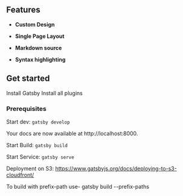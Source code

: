 Features
------------

* **Custom Design**

* **Single Page Layout** 

* **Markdown source** 

* **Syntax highlighting** 

Get started
------------------------------
 Install Gatsby
 Install all plugins


### Prerequisites
 Start dev: `gatsby develop`

Your docs are now available at http://localhost:8000. 

Start Build: `gatsby build`

Start Service: `gatsby serve`

Deployment on S3: https://www.gatsbyjs.org/docs/deploying-to-s3-cloudfront/

To build with prefix-path use-
gatsby build --prefix-paths

